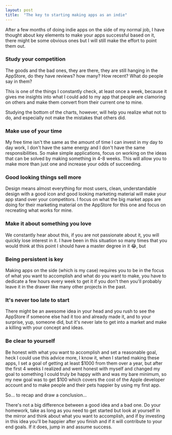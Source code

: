 ```yaml
---
layout: post
title:  "The key to starting making apps as an indie"
---
```


After a few months of doing indie apps on the side of my normal job, I have thought about key elements to make your apps successful based on it, there might be some obvious ones but I will still make the effort to point them out.

### Study your competition

The goods and the bad ones, they are there, they are still hanging in the AppStore, do they have reviews? how many? How recent? What do people say in them?

This is one of the things I constantly check, at least once a week, because it gives me insights into what I could add to my app that people are clamoring on others and make them convert from their current one to mine.

Studying the bottom of the charts, however, will help you realize what not to do, and especially not make the mistakes that others did.

### Make use of your time

My free time isn't the same as the amount of time I can invest in my day to day work, I don't have the same energy and I don't have the same responsibilities. So make simple applications, focus on working on the ideas that can be solved by making something in 4-8 weeks. This will allow you to make more than just one and increase your odds of succeeding.

### Good looking things sell more

Design means almost everything for most users, clean, understandable design with a good icon and good looking marketing material will make your app stand over your competitors. I focus on what the big market apps are doing for their marketing material on the AppStore for this one and focus on recreating what works for mine.

### Make it about something you love

We constantly hear about this, if you are not passionate about it, you will quickly lose interest in it. I have been in this situation so many times that you would think at this point I should have a master degree in it 😂, but

### Being persistent is key

Making apps on the side (which is my case) requires you to be in the focus of what you want to accomplish and what do you want to make, you have to dedicate a few hours every week to get it if you don't then you'll probably leave it in the drawer like many other projects in the past.

### It's never too late to start

There might be an awesome idea in your head and you rush to see the AppStore if someone else had it too and already made it, and to your surprise, yup, someone did, but it's never late to get into a market and make a killing with your concept and ideas.

### Be clear to yourself

Be honest with what you want to accomplish and set a reasonable goal, heck I could use this advice more, I know it, when I started making these apps, I set a goal of getting at least $1000 from them over a year, but after the first 4 weeks I realized and went honest with myself and changed my goal to something I could truly be happy with and was my bare minimum, so my new goal was to get $100 which covers the cost of the Apple developer account and to make people and their pets happier by using my first app.

So... to recap and draw a conclusion...

There's not a big difference between a good idea and a bad one. Do your homework, take as long as you need to get started but look at yourself in the mirror and think about what you want to accomplish, and if by investing in this idea you'll be happier after you finish and if it will contribute to your end goals. If it does, jump in and assume success.
